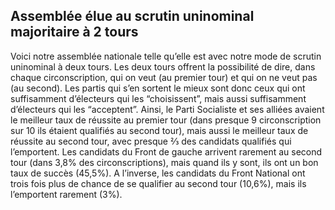 ## Assemblée élue au scrutin uninominal majoritaire à 2 tours

Voici notre assemblée nationale telle qu’elle est avec notre mode de scrutin uninominal à deux tours. Les deux tours offrent la possibilité de dire, dans chaque circonscription, qui on veut (au premier tour) et qui on ne veut pas (au second). Les partis qui s’en sortent le mieux sont donc ceux qui ont suffisamment d’électeurs qui les “choisissent”, mais aussi suffisamment d’électeurs qui les “acceptent”. Ainsi, le Parti Socialiste et ses alliées avaient le meilleur taux de réussite au premier tour (dans presque 9 circonscription sur 10 ils étaient qualifiés au second tour), mais aussi le meilleur taux de réussite au second tour, avec presque ⅔ des candidats qualifiés qui l’emportent. Les candidats du Front de gauche arrivent rarement au second tour (dans 3,8% des circonscriptions), mais quand ils y sont, ils ont un bon taux de succès (45,5%). A l’inverse, les candidats du Front National ont trois fois plus de chance de se qualifier au second tour (10,6%), mais ils l’emportent rarement (3%).


<Link to="http://google.fr" label="TEST TEST"></Link>
